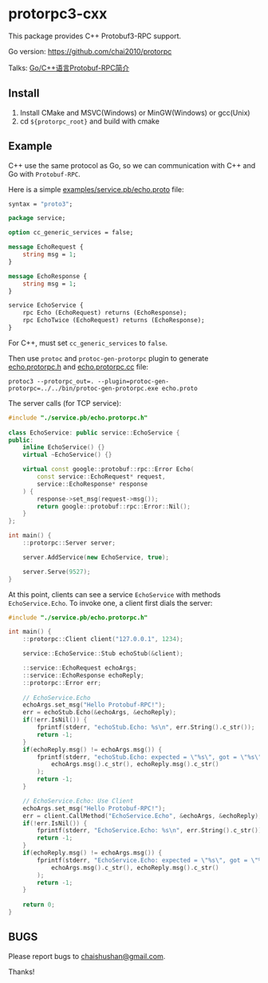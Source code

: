 # protorpc3-cxx

This package provides C++ Protobuf3-RPC support.

Go version: https://github.com/chai2010/protorpc

Talks: [Go/C++语言Protobuf-RPC简介](http://go-talks.appspot.com/github.com/chai2010/talks/chai2010-protorpc-intro.slide)

## Install

1. Install CMake and MSVC(Windows) or MinGW(Windows) or gcc(Unix)
2. cd `${protorpc_root}` and build with cmake

## Example

C++ use the same protocol as Go, so we can communication with C++ and Go with `Protobuf-RPC`.

Here is a simple [examples/service.pb/echo.proto](./examples/service.pb/echo.proto) file:

```proto
syntax = "proto3";

package service;

option cc_generic_services = false;

message EchoRequest {
	string msg = 1;
}

message EchoResponse {
	string msg = 1;
}

service EchoService {
	rpc Echo (EchoRequest) returns (EchoResponse);
	rpc EchoTwice (EchoRequest) returns (EchoResponse);
}
```

For C++, must set `cc_generic_services` to `false`.

Then use `protoc` and `protoc-gen-protorpc` plugin to generate [echo.protorpc.h](./examples/service.pb/echo.protorpc.h) and [echo.protorpc.cc](./examples/service.pb/echo.protorpc.cc) file:

	protoc3 --protorpc_out=. --plugin=protoc-gen-protorpc=../../bin/protoc-gen-protorpc.exe echo.proto

The server calls (for TCP service):

```c++
#include "./service.pb/echo.protorpc.h"
	
class EchoService: public service::EchoService {
public:
	inline EchoService() {}
	virtual ~EchoService() {}

	virtual const google::protobuf::rpc::Error Echo(
		const service::EchoRequest* request,
		service::EchoResponse* response
	) {
		response->set_msg(request->msg());
		return google::protobuf::rpc::Error::Nil();
	}
};

int main() {
	::protorpc::Server server;

	server.AddService(new EchoService, true);

	server.Serve(9527);
}
```

At this point, clients can see a service `EchoService` with methods `EchoService.Echo`. To invoke one, a client first dials the server:

```c++
#include "./service.pb/echo.protorpc.h"

int main() {
	::protorpc::Client client("127.0.0.1", 1234);

	service::EchoService::Stub echoStub(&client);

	::service::EchoRequest echoArgs;
	::service::EchoResponse echoReply;
	::protorpc::Error err;
	
	// EchoService.Echo
	echoArgs.set_msg("Hello Protobuf-RPC!");
	err = echoStub.Echo(&echoArgs, &echoReply);
	if(!err.IsNil()) {
		fprintf(stderr, "echoStub.Echo: %s\n", err.String().c_str());
		return -1;
	}
	if(echoReply.msg() != echoArgs.msg()) {
		fprintf(stderr, "echoStub.Echo: expected = \"%s\", got = \"%s\"\n",
			echoArgs.msg().c_str(), echoReply.msg().c_str()
		);
		return -1;
	}

	// EchoService.Echo: Use Client
	echoArgs.set_msg("Hello Protobuf-RPC!");
	err = client.CallMethod("EchoService.Echo", &echoArgs, &echoReply);
	if(!err.IsNil()) {
		fprintf(stderr, "EchoService.Echo: %s\n", err.String().c_str());
		return -1;
	}
	if(echoReply.msg() != echoArgs.msg()) {
		fprintf(stderr, "EchoService.Echo: expected = \"%s\", got = \"%s\"\n",
			echoArgs.msg().c_str(), echoReply.msg().c_str()
		);
		return -1;
	}
	
	return 0;
}
```

## BUGS

Please report bugs to <chaishushan@gmail.com>.

Thanks!
